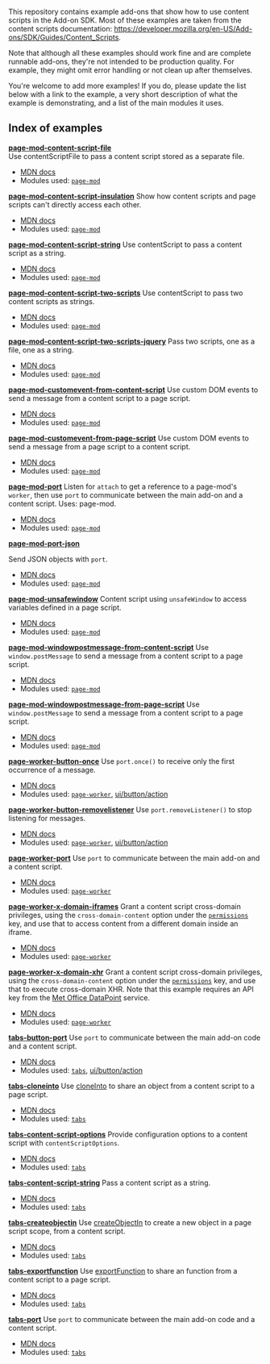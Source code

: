 
This repository contains example add-ons that show how to use content scripts in the Add-on SDK.
Most of these examples are taken from the content scripts documentation: https://developer.mozilla.org/en-US/Add-ons/SDK/Guides/Content_Scripts.

Note that although all these examples should work fine and are complete runnable add-ons, they're not intended to be production quality. For example, they might omit error handling or not clean up after themselves.

You're welcome to add more examples! If you do, please update the list below with a link to the example, a very short description of what the example is demonstrating, and a list of the main modules it uses.

## Index of examples

**[page-mod-content-script-file](page-mod-content-script-file)**  
Use contentScriptFile to pass a content script stored as a separate file.

* [MDN docs](https://developer.mozilla.org/en-US/Add-ons/SDK/Guides/Content_Scripts#Loading_content_scripts)
* Modules used: [`page-mod`](https://developer.mozilla.org/en-US/Add-ons/SDK/High-Level_APIs/page-mod)

**[page-mod-content-script-insulation](page-mod-content-script-insulation)**
Show how content scripts and page scripts can't directly access each other.

* [MDN docs](https://developer.mozilla.org/en-US/Add-ons/SDK/Guides/Content_Scripts#Accessing_the_DOM)
* Modules used: [`page-mod`](https://developer.mozilla.org/en-US/Add-ons/SDK/High-Level_APIs/page-mod)

**[page-mod-content-script-string](page-mod-content-script-string)**
Use contentScript to pass a content script as a string.

* [MDN docs](https://developer.mozilla.org/en-US/Add-ons/SDK/Guides/Content_Scripts#Loading_content_scripts)
* Modules used: [`page-mod`](https://developer.mozilla.org/en-US/Add-ons/SDK/High-Level_APIs/page-mod)

**[page-mod-content-script-two-scripts](page-mod-content-script-two-scripts)**
Use contentScript to pass two content scripts as strings.

* [MDN docs](https://developer.mozilla.org/en-US/Add-ons/SDK/Guides/Content_Scripts#Loading_content_scripts)
* Modules used: [`page-mod`](https://developer.mozilla.org/en-US/Add-ons/SDK/High-Level_APIs/page-mod)

**[page-mod-content-script-two-scripts-jquery](page-mod-content-script-two-scripts-jquery)**
Pass two scripts, one as a file, one as a string.

* [MDN docs](https://developer.mozilla.org/en-US/Add-ons/SDK/Guides/Content_Scripts#Loading_content_scripts)
* Modules used: [`page-mod`](https://developer.mozilla.org/en-US/Add-ons/SDK/High-Level_APIs/page-mod)

**[page-mod-customevent-from-content-script](page-mod-customevent-from-content-script)**
Use custom DOM events to send a message from a content script to a page script.

* [MDN docs](https://developer.mozilla.org/en-US/Add-ons/SDK/Guides/Content_Scripts/Interacting_with_page_scripts#Content_script_to_page_script_2)
* Modules used: [`page-mod`](https://developer.mozilla.org/en-US/Add-ons/SDK/High-Level_APIs/page-mod)

**[page-mod-customevent-from-page-script](page-mod-customevent-from-page-script)**
Use custom DOM events to send a message from a page script to a content script.

* [MDN docs](https://developer.mozilla.org/en-US/Add-ons/SDK/Guides/Content_Scripts/Interacting_with_page_scripts#Page_script_to_content_script_2)
* Modules used: [`page-mod`](https://developer.mozilla.org/en-US/Add-ons/SDK/High-Level_APIs/page-mod)

**[page-mod-port](page-mod-port)**
Listen for `attach` to get a reference to a page-mod's `worker`, then use `port` to communicate between the main add-on and a content script.
Uses: page-mod.

* [MDN docs](https://developer.mozilla.org/en-US/Add-ons/SDK/Guides/Content_Scripts#Accessing_port_in_the_add-on_script)
* Modules used: [`page-mod`](https://developer.mozilla.org/en-US/Add-ons/SDK/High-Level_APIs/page-mod)

**[page-mod-port-json](page-mod-port-json)**

Send JSON objects with `port`.

* [MDN docs](https://developer.mozilla.org/en-US/Add-ons/SDK/Guides/Content_Scripts#JSON-serializable_values)
* Modules used: [`page-mod`](https://developer.mozilla.org/en-US/Add-ons/SDK/High-Level_APIs/page-mod)

**[page-mod-unsafewindow](page-mod-unsafewindow)**
Content script using `unsafeWindow` to access variables defined in a page script.

* [MDN docs](https://developer.mozilla.org/en-US/Add-ons/SDK/Guides/Content_Scripts/Interacting_with_page_scripts#Access_objects_defined_by_page_scripts)
* Modules used: [`page-mod`](https://developer.mozilla.org/en-US/Add-ons/SDK/High-Level_APIs/page-mod)

**[page-mod-windowpostmessage-from-content-script](page-mod-windowpostmessage-from-content-script)**
Use `window.postMessage` to send a message from a content script to a page script.

* [MDN docs](https://developer.mozilla.org/en-US/Add-ons/SDK/Guides/Content_Scripts/Interacting_with_page_scripts#Using_the_DOM_postMessage_API)
* Modules used: [`page-mod`](https://developer.mozilla.org/en-US/Add-ons/SDK/High-Level_APIs/page-mod)

**[page-mod-windowpostmessage-from-page-script](page-mod-windowpostmessage-from-page-script)**
Use `window.postMessage` to send a message from a content script to a page script.

* [MDN docs](https://developer.mozilla.org/en-US/Add-ons/SDK/Guides/Content_Scripts/Interacting_with_page_scripts#Using_the_DOM_postMessage_API)
* Modules used: [`page-mod`](https://developer.mozilla.org/en-US/Add-ons/SDK/High-Level_APIs/page-mod)

**[page-worker-button-once](page-mod-windowpostmessage-from-page-script)**
Use `port.once()` to receive only the first occurrence of a message.

* [MDN docs](https://developer.mozilla.org/en-US/Add-ons/SDK/Guides/Content_Scripts#port.once%28%29)
* Modules used: [`page-worker`](https://developer.mozilla.org/en-US/Add-ons/SDK/High-Level_APIs/page-worker), [ui/button/action](https://developer.mozilla.org/en-US/Add-ons/SDK/Low-Level_APIs/ui_button_action)


**[page-worker-button-removelistener](page-worker-button-removelistener)**
Use `port.removeListener()` to stop listening for messages.

* [MDN docs](https://developer.mozilla.org/en-US/Add-ons/SDK/Guides/Content_Scripts#port.removeListener%28%29)
* Modules used: [`page-worker`](https://developer.mozilla.org/en-US/Add-ons/SDK/High-Level_APIs/page-worker), [ui/button/action](https://developer.mozilla.org/en-US/Add-ons/SDK/Low-Level_APIs/ui_button_action)

**[page-worker-port](page-worker-port)**
Use `port` to communicate between the main add-on and a content script.

* [MDN docs](https://developer.mozilla.org/en-US/Add-ons/SDK/Guides/Content_Scripts#Accessing_port_in_the_add-on_script)
* Modules used: [`page-worker`](https://developer.mozilla.org/en-US/Add-ons/SDK/High-Level_APIs/page-worker)

**[page-worker-x-domain-iframes](page-worker-x-domain-iframes)**
Grant a content script cross-domain privileges, using the `cross-domain-content` option under the [`permissions`](https://developer.mozilla.org/en-US/Add-ons/SDK/Tools/package_json#permissions) key, and use that to access content from a different domain inside an iframe.

* [MDN docs](https://developer.mozilla.org/en-US/Add-ons/SDK/Guides/Content_Scripts/Cross_Domain_Content_Scripts)
* Modules used: [`page-worker`](https://developer.mozilla.org/en-US/Add-ons/SDK/High-Level_APIs/page-worker)

**[page-worker-x-domain-xhr](page-worker-x-domain-xhr)**
Grant a content script cross-domain privileges, using the `cross-domain-content` option under the [`permissions`](https://developer.mozilla.org/en-US/Add-ons/SDK/Tools/package_json#permissions) key, and use that to execute cross-domain XHR. Note that this example requires an API key from the [Met Office DataPoint](http://www.metoffice.gov.uk/datapoint) service.

* [MDN docs](https://developer.mozilla.org/en-US/Add-ons/SDK/Guides/Content_Scripts/Cross_Domain_Content_Scripts)
* Modules used: [`page-worker`](https://developer.mozilla.org/en-US/Add-ons/SDK/High-Level_APIs/page-worker)

**[tabs-button-port](tabs-button-port)**
Use `port` to communicate between the main add-on code and a content script.

* [MDN docs](https://developer.mozilla.org/en-US/Add-ons/SDK/Guides/Content_Scripts#Accessing_port_in_the_add-on_script)
* Modules used: [`tabs`](https://developer.mozilla.org/en-US/Add-ons/SDK/High-Level_APIs/tabs), [ui/button/action](https://developer.mozilla.org/en-US/Add-ons/SDK/Low-Level_APIs/ui_button_action)

**[tabs-cloneinto](tabs-cloneinto)**
Use [cloneInto](https://developer.mozilla.org/en-US/docs/Components.utils.cloneInto) to share an object from a content script to a page script.

* [MDN docs](https://developer.mozilla.org/en-US/Add-ons/SDK/Guides/Content_Scripts/Interacting_with_page_scripts#Expose_objects_to_page_scripts)
* Modules used: [`tabs`](https://developer.mozilla.org/en-US/Add-ons/SDK/High-Level_APIs/tabs)

**[tabs-content-script-options](tabs-content-script-options)**
Provide configuration options to a content script with `contentScriptOptions`.

* [MDN docs](https://developer.mozilla.org/en-US/Add-ons/SDK/Guides/Content_Scripts#Passing_configuration_options)
* Modules used: [`tabs`](https://developer.mozilla.org/en-US/Add-ons/SDK/High-Level_APIs/tabs)

**[tabs-content-script-string](tabs-content-script-string)**
Pass a content script as a string.

* [MDN docs](https://developer.mozilla.org/en-US/Add-ons/SDK/Guides/Content_Scripts#Loading_content_scripts)
* Modules used: [`tabs`](https://developer.mozilla.org/en-US/Add-ons/SDK/High-Level_APIs/tabs)

**[tabs-createobjectin](tabs-createobjectin)**
Use [createObjectIn](https://developer.mozilla.org/en-US/docs/Components.utils.createObjectIn) to create a new object in a page script scope, from a content script.

* [MDN docs](https://developer.mozilla.org/en-US/Add-ons/SDK/Guides/Content_Scripts/Interacting_with_page_scripts#Expose_objects_to_page_scripts)
* Modules used: [`tabs`](https://developer.mozilla.org/en-US/Add-ons/SDK/High-Level_APIs/tabs)

**[tabs-exportfunction](tabs-exportfunction)**
Use [exportFunction](https://developer.mozilla.org/en-US/docs/Components.utils.exportFunction) to share an function from a content script to a page script.

* [MDN docs](https://developer.mozilla.org/en-US/Add-ons/SDK/Guides/Content_Scripts/Interacting_with_page_scripts#Expose_objects_to_page_scripts)
* Modules used: [`tabs`](https://developer.mozilla.org/en-US/Add-ons/SDK/High-Level_APIs/tabs)

**[tabs-port](tabs-port)**
Use `port` to communicate between the main add-on code and a content script.

* [MDN docs](https://developer.mozilla.org/en-US/Add-ons/SDK/Guides/Content_Scripts#Accessing_port_in_the_add-on_script)
* Modules used: [`tabs`](https://developer.mozilla.org/en-US/Add-ons/SDK/High-Level_APIs/tabs)
